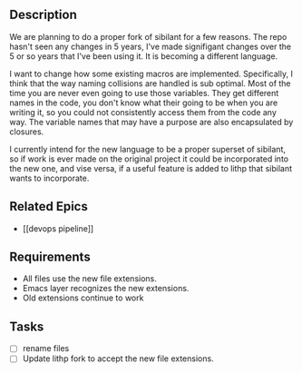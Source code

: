 ## Description

We are planning to do a proper fork of sibilant for a few reasons. The repo hasn't seen any changes in 5 years, I've made signifigant changes over the 5 or so years that I've been using it. It is becoming a different language.

I want to change how some existing macros are implemented. Specifically, I think that the way naming collisions are handled is sub optimal. Most of the time you are never even going to use those variables. They get different names in the code, you don't know what their going to be when you are writing it, so you could not consistently access them from the code any way. The variable names that may have a purpose are also encapsulated by closures.

I currently intend for the new language to be a proper superset of sibilant, so if work is ever made on the original project it could be incorporated into the new one, and vise versa, if a useful feature is added to lithp that sibilant wants to incorporate.
## Related Epics

- [[devops pipeline]]
## Requirements

- All files use the new file extensions.
- Emacs layer recognizes the new extensions.
- Old extensions continue to work

## Tasks 

- [ ] rename files
- [ ] Update lithp fork to accept the new file extensions.

